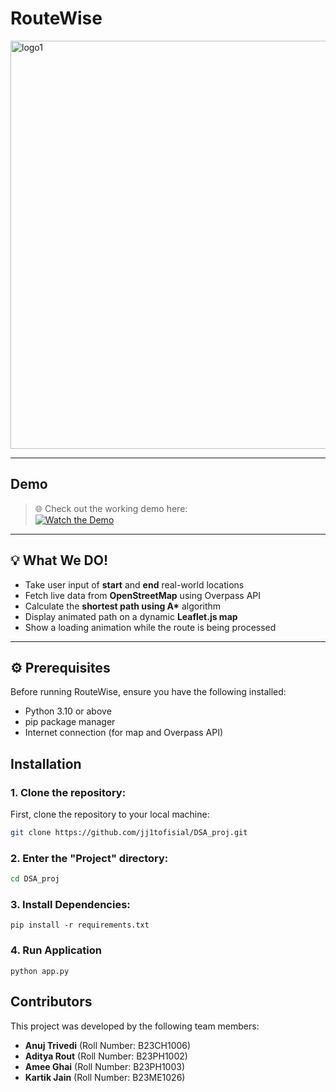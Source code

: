 # RouteWise

<p align="left">
  <img width="652" height="653" alt="logo1" src="https://github.com/user-attachments/assets/d4aa54dc-adf6-4bc4-b49f-252f562a9368" />

</p>

---

##  Demo

> 🌐 Check out the working demo here:  
[![Watch the Demo](https://img.youtube.com/vi/rkEOCOGJcZY/0.jpg)](https://youtu.be/rkEOCOGJcZY)

---

## 💡 What We DO!

- Take user input of **start** and **end** real-world locations  
- Fetch live data from **OpenStreetMap** using Overpass API  
- Calculate the **shortest path using A\*** algorithm 
- Display animated path on a dynamic **Leaflet.js map**  
- Show a loading animation while the route is being processed  

---

## ⚙️ Prerequisites

Before running RouteWise, ensure you have the following installed:

- Python 3.10 or above
- pip package manager
- Internet connection (for map and Overpass API)

## Installation

### 1. Clone the repository:
First, clone the repository to your local machine:

```bash
git clone https://github.com/jj1tofisial/DSA_proj.git
```

### 2. Enter the "Project" directory:
```bash
cd DSA_proj
```
### 3. Install Dependencies:
```
pip install -r requirements.txt
```
### 4. Run Application
```
python app.py

```
## Contributors
  This project was developed by the following team members:
 - **Anuj Trivedi** (Roll Number: B23CH1006)
 - **Aditya Rout** (Roll Number: B23PH1002)
 - **Amee Ghai** (Roll Number: B23PH1003)
 - **Kartik Jain** (Roll Number: B23ME1026)

